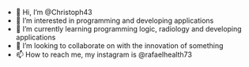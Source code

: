 - 👋 Hi, I’m @Christoph43
- 👀 I’m interested in programming and developing applications
- 🌱 I’m currently learning programming logic, radiology and developing applications
- 💞️ I’m looking to collaborate on with the innovation of something
- 📫 How to reach me, my instagram is @rafaelhealth73

<!---
Christoph43/Christoph43 is a ✨ special ✨ repository because its `README.md` (this file) appears on your GitHub profile.
You can click the Preview link to take a look at your changes.
--->
